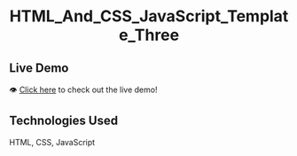 <h1 align='center'>HTML_And_CSS_JavaScript_Template_Three</h1>


## Live Demo
👁 [Click here](https://albaraaabushammala.github.io/Bootstrap_5_Design) to check out the live demo!

## Technologies Used 
HTML, CSS, JavaScript